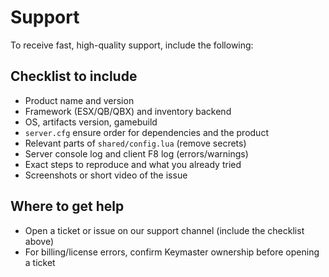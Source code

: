 # Support

To receive fast, high-quality support, include the following:

## Checklist to include
- Product name and version
- Framework (ESX/QB/QBX) and inventory backend
- OS, artifacts version, gamebuild
- `server.cfg` ensure order for dependencies and the product
- Relevant parts of `shared/config.lua` (remove secrets)
- Server console log and client F8 log (errors/warnings)
- Exact steps to reproduce and what you already tried
- Screenshots or short video of the issue

## Where to get help
- Open a ticket or issue on our support channel (include the checklist above)
- For billing/license errors, confirm Keymaster ownership before opening a ticket
